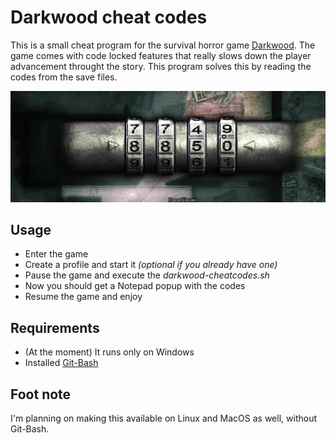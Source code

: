 # Darkwood cheat codes

This is a small cheat program for the survival horror game [Darkwood](https://store.steampowered.com/app/274520/Darkwood/). The game comes with code locked features that really slows down the player advancement throught the story. This program solves this by reading the codes from the save files.

![Code image](./code.png)

## Usage

- Enter the game
- Create a profile and start it _(optional if you already have one)_
- Pause the game and execute the _darkwood-cheatcodes.sh_
- Now you should get a Notepad popup with the codes
- Resume the game and enjoy

## Requirements

- (At the moment) It runs only on Windows
- Installed [Git-Bash](https://git-scm.com/downloads/win)

## Foot note

I'm planning on making this available on Linux and MacOS as well, without Git-Bash.